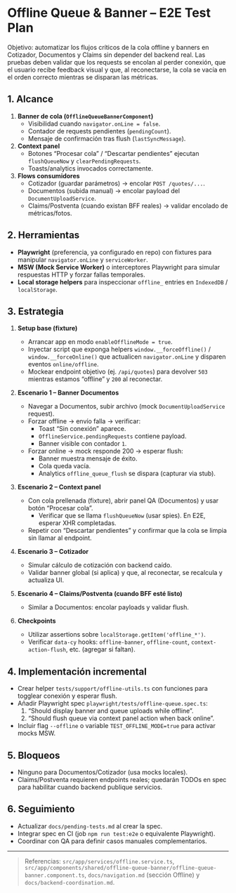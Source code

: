 # Offline Queue & Banner – E2E Test Plan

Objetivo: automatizar los flujos críticos de la cola offline y banners en Cotizador, Documentos y Claims sin depender del backend real. Las pruebas deben validar que los requests se encolan al perder conexión, que el usuario recibe feedback visual y que, al reconectarse, la cola se vacía en el orden correcto mientras se disparan las métricas.

## 1. Alcance

1. **Banner de cola (`OfflineQueueBannerComponent`)**
   - Visibilidad cuando `navigator.onLine = false`.
   - Contador de requests pendientes (`pendingCount`).
   - Mensaje de confirmación tras flush (`lastSyncMessage`).
2. **Context panel**
   - Botones “Procesar cola” / “Descartar pendientes” ejecutan `flushQueueNow` y `clearPendingRequests`.
   - Toasts/analytics invocados correctamente.
3. **Flows consumidores**
   - Cotizador (guardar parámetros) → encolar `POST /quotes/...`.
   - Documentos (subida manual) → encolar payload del `DocumentUploadService`.
   - Claims/Postventa (cuando existan BFF reales) → validar encolado de métricas/fotos.

## 2. Herramientas

- **Playwright** (preferencia, ya configurado en repo) con fixtures para manipular `navigator.onLine` y `serviceWorker`.
- **MSW (Mock Service Worker)** o interceptores Playwright para simular respuestas HTTP y forzar fallas temporales.
- **Local storage helpers** para inspeccionar `offline_` entries en `IndexedDB` / `localStorage`.

## 3. Estrategia

1. **Setup base (fixture)**
   - Arrancar app en modo `enableOfflineMode = true`.
   - Inyectar script que exponga helpers `window.__forceOffline()` / `window.__forceOnline()` que actualicen `navigator.onLine` y disparen eventos `online/offline`.
   - Mockear endpoint objetivo (ej. `/api/quotes`) para devolver `503` mientras estamos “offline” y `200` al reconectar.

2. **Escenario 1 – Banner Documentos**
   - Navegar a Documentos, subir archivo (mock `DocumentUploadService` request).
   - Forzar offline → envío falla → verificar:
     - Toast “Sin conexión” aparece.
     - `OfflineService.pendingRequests` contiene payload.
     - Banner visible con contador `1`.
   - Forzar online → mock responde 200 → esperar flush:
     - Banner muestra mensaje de éxito.
     - Cola queda vacía.
     - Analytics `offline_queue_flush` se dispara (capturar via stub).

3. **Escenario 2 – Context panel**
   - Con cola prellenada (fixture), abrir panel QA (Documentos) y usar botón “Procesar cola”.
     - Verificar que se llama `flushQueueNow` (usar spies). En E2E, esperar XHR completadas.
   - Repetir con “Descartar pendientes” y confirmar que la cola se limpia sin llamar al endpoint.

4. **Escenario 3 – Cotizador**
   - Simular cálculo de cotización con backend caído.
   - Validar banner global (si aplica) y que, al reconectar, se recalcula y actualiza UI.

5. **Escenario 4 – Claims/Postventa (cuando BFF esté listo)**
   - Similar a Documentos: encolar payloads y validar flush.

6. **Checkpoints**
   - Utilizar assertions sobre `localStorage.getItem('offline_*')`.
   - Verificar `data-cy` hooks: `offline-banner`, `offline-count`, `context-action-flush`, etc. (agregar si faltan).

## 4. Implementación incremental

- Crear helper `tests/support/offline-utils.ts` con funciones para togglear conexión y esperar flush.
- Añadir Playwright spec `playwright/tests/offline-queue.spec.ts`:
  1. “Should display banner and queue uploads while offline”.
  2. “Should flush queue via context panel action when back online”.
- Incluir flag `--offline` o variable `TEST_OFFLINE_MODE=true` para activar mocks MSW.

## 5. Bloqueos

- Ninguno para Documentos/Cotizador (usa mocks locales).
- Claims/Postventa requieren endpoints reales; quedarán TODOs en spec para habilitar cuando backend publique servicios.

## 6. Seguimiento

- Actualizar `docs/pending-tests.md` al crear la spec.
- Integrar spec en CI (job `npm run test:e2e` o equivalente Playwright).
- Coordinar con QA para definir casos manuales complementarios.

---
> Referencias: `src/app/services/offline.service.ts`, `src/app/components/shared/offline-queue-banner/offline-queue-banner.component.ts`, `docs/navigation.md` (sección Offline) y `docs/backend-coordination.md`.
